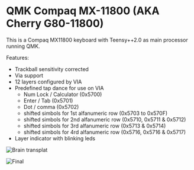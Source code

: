 # QMK Compaq MX-11800 (AKA Cherry G80-11800)
This is a Compaq MX11800 keyboard with Teensy++2.0 as main processor running QMK.

Features:
- Trackball sensitivity corrected
- Via support
- 12 layers configured by VIA
- Predefined tap dance for use on VIA
  - Num Lock / Calculator (0x5700)
  - Enter / Tab (0x5701)
  - Dot / comma (0x5702)
  - shifted simbols for 1st alfanumeric row (0x5703 to 0x570F)
  - shifted simbols for 2nd alfanumeric row (0x5710, 0x5711 & 0x5712)
  - shifted simbols for 3rd alfanumeric row (0x5713 & 0x5714)
  - shifted simbols for 4rd alfanumeric row (0x5716, 0x5716 & 0x5717)
- Layer indicator with blinking leds

![Brain transplat](https://i.imgur.com/iQfXFWI.jpg)

![Final](https://i.imgur.com/v2J0wpM.jpg)
